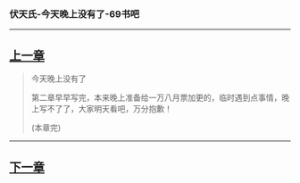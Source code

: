 ### 伏天氏-今天晚上没有了-69书吧

--------
[上一章](./d2f5442245a1ece27341e032743916d7.md)
--------


>
>
>
>今天晚上没有了
>
>第二章早早写完，本来晚上准备给一万八月票加更的，临时遇到点事情，晚上写不了了，大家明天看吧，万分抱歉！
>
>(本章完)
>
>

--------
[下一章](./4eaf7701eebfb223931c99818d2c7a07.md)
--------
